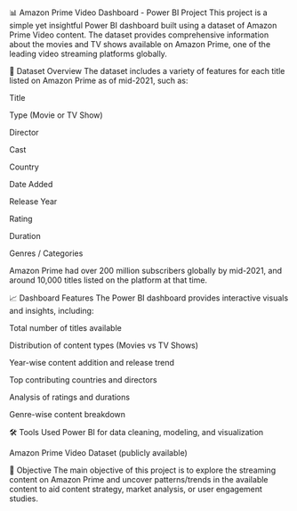 📊 Amazon Prime Video Dashboard - Power BI Project
This project is a simple yet insightful Power BI dashboard built using a dataset of Amazon Prime Video content. The dataset provides comprehensive information about the movies and TV shows available on Amazon Prime, one of the leading video streaming platforms globally.

📁 Dataset Overview
The dataset includes a variety of features for each title listed on Amazon Prime as of mid-2021, such as:

Title

Type (Movie or TV Show)

Director

Cast

Country

Date Added

Release Year

Rating

Duration

Genres / Categories

Amazon Prime had over 200 million subscribers globally by mid-2021, and around 10,000 titles listed on the platform at that time.

📈 Dashboard Features
The Power BI dashboard provides interactive visuals and insights, including:

Total number of titles available

Distribution of content types (Movies vs TV Shows)

Year-wise content addition and release trend

Top contributing countries and directors

Analysis of ratings and durations

Genre-wise content breakdown

🛠 Tools Used
Power BI for data cleaning, modeling, and visualization

Amazon Prime Video Dataset (publicly available)

📌 Objective
The main objective of this project is to explore the streaming content on Amazon Prime and uncover patterns/trends in the available content to aid content strategy, market analysis, or user engagement studies.
